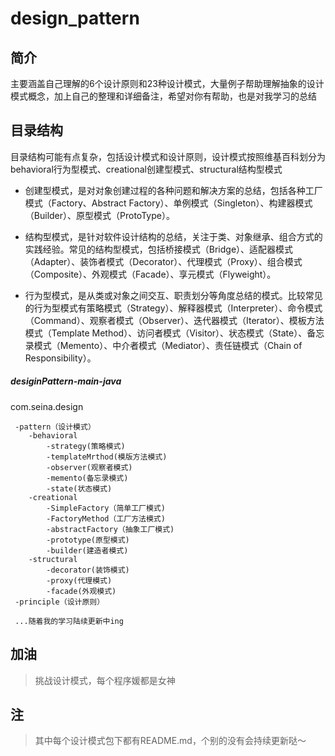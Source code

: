 # design_pattern

## 简介

主要涵盖自己理解的6个设计原则和23种设计模式，大量例子帮助理解抽象的设计模式概念，加上自己的整理和详细备注，希望对你有帮助，也是对我学习的总结

## 目录结构

目录结构可能有点复杂，包括设计模式和设计原则，设计模式按照维基百科划分为behavioral行为型模式、creational创建型模式、structural结构型模式

- 创建型模式，是对对象创建过程的各种问题和解决方案的总结，包括各种工厂模式（Factory、Abstract Factory）、单例模式（Singleton）、构建器模式（Builder）、原型模式（ProtoType）。

- 结构型模式，是针对软件设计结构的总结，关注于类、对象继承、组合方式的实践经验。常见的结构型模式，包括桥接模式（Bridge）、适配器模式（Adapter）、装饰者模式（Decorator）、代理模式（Proxy）、组合模式（Composite）、外观模式（Facade）、享元模式（Flyweight）。

- 行为型模式，是从类或对象之间交互、职责划分等角度总结的模式。比较常见的行为型模式有策略模式（Strategy）、解释器模式（Interpreter）、命令模式（Command）、观察者模式（Observer）、迭代器模式（Iterator）、模板方法模式（Template Method）、访问者模式（Visitor）、状态模式（State）、备忘录模式（Memento）、中介者模式（Mediator）、责任链模式（Chain of Responsibility）。

##### desiginPattern-main-java
   com.seina.design
   
     -pattern（设计模式）
        -behavioral
            -strategy(策略模式)
            -templateMrthod(模版方法模式)
            -observer(观察者模式)
            -memento(备忘录模式)
            -state(状态模式)
        -creational
            -SimpleFactory（简单工厂模式)
            -FactoryMethod（工厂方法模式)
            -abstractFactory（抽象工厂模式)
            -prototype(原型模式)
            -builder(建造者模式)
        -structural
            -decorator(装饰模式)
            -proxy(代理模式)
            -facade(外观模式)
     -principle（设计原则）
     
     ...随着我的学习陆续更新中ing
   
   
   
## 加油   

> 挑战设计模式，每个程序媛都是女神

## 注

> 其中每个设计模式包下都有README.md，个别的没有会持续更新哒～
